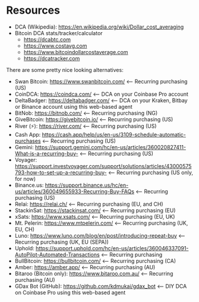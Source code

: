 # Resources
- DCA (Wikipedia): https://en.wikipedia.org/wiki/Dollar_cost_averaging
- Bitcoin DCA stats/tracker/calculator
  - https://dcabtc.com
  - https://www.costavg.com
  - https://www.bitcoindollarcostaverage.com
  - https://dcatracker.com

There are some pretty nice looking alternatives:
  - Swan Bitcoin: https://www.swanbitcoin.com/ <-- Recurring purchasing (US)
  - CoinDCA: https://coindca.com/ <-- DCA on your Coinbase Pro account
  - DeltaBadger: https://deltabadger.com/ <-- DCA on your Kraken, Bitbay or Binance account using this web-based agent
  - BitNob: https://bitnob.com/ <-- Recurring purchasing (NG)
  - GiveBitcoin: https://givebitcoin.io/ <-- Recurring purchasing (US)
  -  River (⚡): https://river.com/ <-- Recurring purchasing (US)
  - Cash App: https://cash.app/help/us/en-us/3109-schedule-automatic-purchases <-- Recurring purchasing (US)
  - Gemini: https://support.gemini.com/hc/en-us/articles/360020827411-What-is-a-recurring-buy- <-- Recurring purchasing (US)
  - Voyager: https://support.investvoyager.com/support/solutions/articles/43000575793-how-to-set-up-a-recurring-buy- <-- Recurring purchasing (US only, for now)
  - Binance.us: https://support.binance.us/hc/en-us/articles/360049655933-Recurring-Buy-FAQs <-- Recurring purchasing (US)
  - Relai: https://relai.ch/ <-- Recurring purchasing (EU, and CH)
  - StackinSat: https://stackinsat.com/ <-- Recurring purchasing (EU)
  - xSats: https://www.xsats.com/ <-- Recurring purchasing (EU, UK)
  - Mt. Pelerin: https://www.mtpelerin.com/ <-- Recurring purchasing (UK, EU, CH)
  - Luno: https://www.luno.com/blog/en/post/introducing-repeat-buy <-- Recurring purchasing (UK, EU (SEPA))
  - Uphold: https://support.uphold.com/hc/en-us/articles/360046337091-AutoPilot-Automated-Transactions <-- Recurring purchasing
  - BullBitcoin: https://bullbitcoin.com/ <-- Recurring purchasing (CA)
  - Amber: https://amber.app/ <-- Recurring purchasing (AU)
  - Bitaroo (Bitcoin only): https://www.bitaroo.com.au/ <-- Recurring purchasing (AU)
  - GDax Bot (GitHub): https://github.com/kdmukai/gdax_bot <-- DIY DCA on Coinbase Pro using this web-based agent


